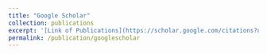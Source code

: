 ```yaml
---
title: "Google Scholar"
collection: publications
excerpt: '[Link of Publications](https://scholar.google.com/citations?user=KNeIeiAAAAAJ&hl=en)'
permalink: /publication/googlescholar
---
```

